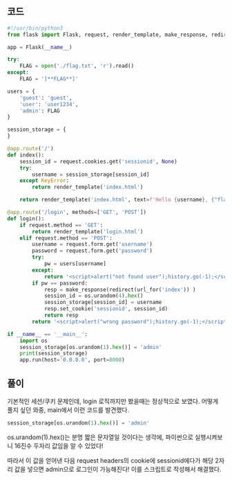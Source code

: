 ## 코드

```python
#!/usr/bin/python3
from flask import Flask, request, render_template, make_response, redirect, url_for

app = Flask(__name__)

try:
    FLAG = open('./flag.txt', 'r').read()
except:
    FLAG = '[**FLAG**]'

users = {
    'guest': 'guest',
    'user': 'user1234',
    'admin': FLAG
}

session_storage = {
}

@app.route('/')
def index():
    session_id = request.cookies.get('sessionid', None)
    try:
        username = session_storage[session_id]
    except KeyError:
        return render_template('index.html')

    return render_template('index.html', text=f'Hello {username}, {"flag is " + FLAG if username == "admin" else "you are not admin"}')

@app.route('/login', methods=['GET', 'POST'])
def login():
    if request.method == 'GET':
        return render_template('login.html')
    elif request.method == 'POST':
        username = request.form.get('username')
        password = request.form.get('password')
        try:
            pw = users[username]
        except:
            return '<script>alert("not found user");history.go(-1);</script>'
        if pw == password:
            resp = make_response(redirect(url_for('index')) )
            session_id = os.urandom(4).hex()
            session_storage[session_id] = username
            resp.set_cookie('sessionid', session_id)
            return resp 
        return '<script>alert("wrong password");history.go(-1);</script>'

if __name__ == '__main__':
    import os
    session_storage[os.urandom(1).hex()] = 'admin'
    print(session_storage)
    app.run(host='0.0.0.0', port=8000)
```

## 풀이

기본적인 세션/쿠키 문제인데, login 로직까지만 봤을때는 정상적으로 보였다.
어떻게 풀지 싶던 와중, main에서 이런 코드를 발견했다.

```python
session_storage[os.urandom(1).hex()] = 'admin'
```

os.urandom(1).hex()는 분명 짧은 문자열일 것이다는 생각에, 파이썬으로 실행시켜보니
16진수 두자리 값임을 알 수 있었다!

따라서 이 값을 얻어낸 다음 request headers의 cookie에 sessionid에다가 해당 2자리 값을 넣으면
admin으로 로그인이 가능해진다!
이를 스크립트로 작성해서 해결했다.